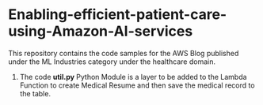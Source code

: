 # Enabling-efficient-patient-care-using-Amazon-AI-services

This repository contains the code samples for the AWS Blog published under the ML Industries category under the healthcare domain.

1. The code **util.py** Python Module is a layer to be added to the Lambda Function to create Medical Resume and then save the medical record to the table.
